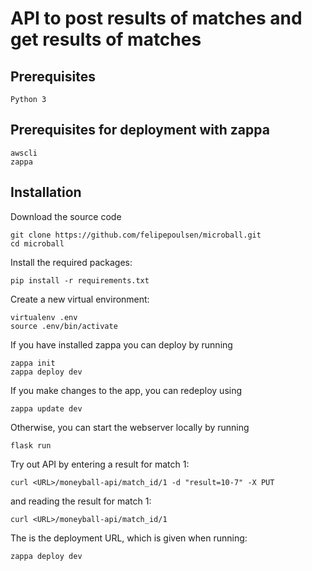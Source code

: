 # API to post results of matches and get results of matches

## Prerequisites
```
Python 3
```
## Prerequisites for deployment with zappa
```
awscli
zappa
```
## Installation

Download the source code
```
git clone https://github.com/felipepoulsen/microball.git
cd microball
```

Install the required packages:
```
pip install -r requirements.txt
```

Create a new virtual environment:
```
virtualenv .env
source .env/bin/activate
```

If you have installed zappa you can deploy by running 
```
zappa init
zappa deploy dev
```

If you make changes to the app, you can redeploy using 
```
zappa update dev
```

Otherwise, you can start the webserver locally by running
```
flask run
```

Try out API by entering a result for match 1:
```
curl <URL>/moneyball-api/match_id/1 -d "result=10-7" -X PUT
```
and reading the result for match 1:
```
curl <URL>/moneyball-api/match_id/1
```
The <URL> is the deployment URL, which is given when running:
```
zappa deploy dev
```